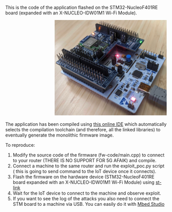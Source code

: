 This is the code of the application flashed on the STM32-NucleoF401RE board (expanded with an
X-NUCLEO-IDW01M1 Wi-Fi Module). 

<p align="right">
<a href=""> <img width="350"  src="imgs/hw.png"> </a>
</p>


The application has been compiled using [this online IDE](https://ide.mbed.com/compiler) which automatically selects the compilation toolchain (and therefore, all the linked libraries) to eventually generate the monolithic firmware image.

To reproduce:

1. Modify the source code of the firmware (fw-code/main.cpp) to connect to your router (THERE IS NO SUPPORT FOR 5G AFAIK) and compile.
2. Connect a machine to the same router and run the exploit_poc.py script ( this is going to send command to the IoT device once it connects).
3. Flash the firmware on the hardware device (STM32-NucleoF401RE board expanded with an X-NUCLEO-IDW01M1 Wi-Fi Module) using [st-link](https://github.com/stlink-org/stlink)
4. Wait for the IoT device to connect to the machine and observe exploit.
5. If you want to see the log of the attacks you also need to connect the STM board to a machine via USB. You can easily do it with [Mbed Studio](https://os.mbed.com/studio/)
